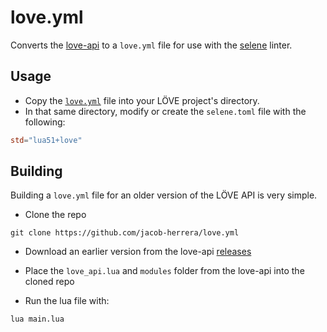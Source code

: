 # love.yml

Converts the [love-api](https://github.com/love2d-community/love-api) to a `love.yml` file for use with the [selene](https://github.com/Kampfkarren/selene) linter.

## Usage

- Copy the [`love.yml`](https://raw.githubusercontent.com/jacob-herrera/love.yml/main/love.yml) file into your LÖVE project's directory.
- In that same directory, modify or create the `selene.toml` file with the following: 
```toml
std="lua51+love"
```

## Building

Building a `love.yml` file for an older version of the LÖVE API is very simple.

- Clone the repo 
```
git clone https://github.com/jacob-herrera/love.yml
```

- Download an earlier version from the love-api [releases](https://github.com/love2d-community/love-api/releases)

- Place the `love_api.lua` and `modules` folder from the love-api into the cloned repo

- Run the lua file with:

```
lua main.lua
```
